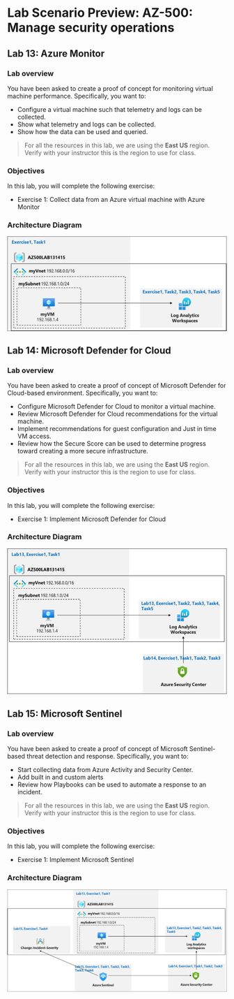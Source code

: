 # Lab Scenario Preview: AZ-500: Manage security operations

## Lab 13: Azure Monitor

### Lab overview

You have been asked to create a proof of concept for monitoring virtual machine performance. Specifically, you want to:
- Configure a virtual machine such that telemetry and logs can be collected.
- Show what telemetry and logs can be collected.
- Show how the data can be used and queried. 

> For all the resources in this lab, we are using the **East US** region. Verify with your instructor this is the region to use for class. 

### Objectives

In this lab, you will complete the following exercise:
- Exercise 1: Collect data from an Azure virtual machine with Azure Monitor

### Architecture Diagram

![](media/AZ-500-LSP-Mod-4-1.png)

## Lab 14: Microsoft Defender for Cloud

### Lab overview

You have been asked to create a proof of concept of Microsoft Defender for Cloud-based environment. Specifically, you want to:
- Configure Microsoft Defender for Cloud to monitor a virtual machine.
- Review Microsoft Defender for Cloud recommendations for the virtual machine.
- Implement recommendations for guest configuration and Just in time VM access. 
- Review how the Secure Score can be used to determine progress toward creating a more secure infrastructure.

 > For all the resources in this lab, we are using the **East US** region. Verify with your instructor this is the region to use for class. 

### Objectives

In this lab, you will complete the following exercise:
- Exercise 1: Implement Microsoft Defender for Cloud

### Architecture Diagram

![](media/AZ-500-LSP-Mod-4-2.png)

## Lab 15: Microsoft Sentinel

### Lab overview

You have been asked to create a proof of concept of Microsoft Sentinel-based threat detection and response. Specifically, you want to:
- Start collecting data from Azure Activity and Security Center.
- Add built in and custom alerts 
- Review how Playbooks can be used to automate a response to an incident.

> For all the resources in this lab, we are using the **East US** region. Verify with your instructor this is the region to use for class. 

### Objectives

In this lab, you will complete the following exercise:
- Exercise 1: Implement Microsoft Sentinel

### Architecture Diagram

![](media/AZ-500-LSP-Mod-4-3.png)
